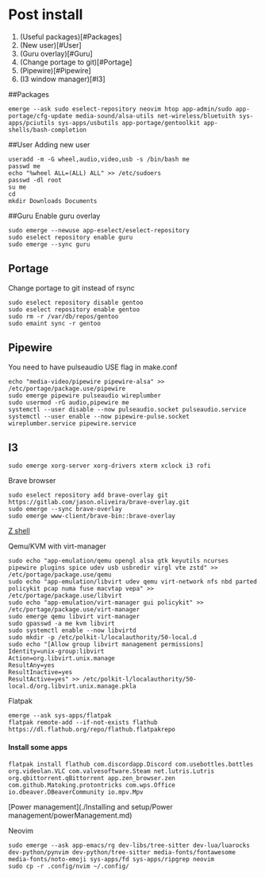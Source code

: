 # Post install

1. (Useful packages)[#Packages]
2. (New user)[#User]
3. (Guru overlay)[#Guru]
4. (Change portage to git)[#Portage]
5. (Pipewire)[#Pipewire]
6. (I3 window manager)[#I3]

##Packages 
```
emerge --ask sudo eselect-repository neovim htop app-admin/sudo app-portage/cfg-update media-sound/alsa-utils net-wireless/bluetuith sys-apps/pciutils sys-apps/usbutils app-portage/gentoolkit app-shells/bash-completion
```

##User
Adding new user
```
useradd -m -G wheel,audio,video,usb -s /bin/bash me
passwd me
echo "%wheel ALL=(ALL) ALL" >> /etc/sudoers
passwd -dl root
su me
cd 
mkdir Downloads Documents 
```

##Guru
Enable guru overlay
```
sudo emerge --newuse app-eselect/eselect-repository
sudo eselect repository enable guru
sudo emerge --sync guru
```

## Portage
Change portage to git instead of rsync
```
sudo eselect repository disable gentoo
sudo eselect repository enable gentoo
sudo rm -r /var/db/repos/gentoo
sudo emaint sync -r gentoo
```

## Pipewire

You need to have pulseaudio USE flag in make.conf
```
echo "media-video/pipewire pipewire-alsa" >> /etc/portage/package.use/pipewire
sudo emerge pipewire pulseaudio wireplumber
sudo usermod -rG audio,pipewire me
systemctl --user disable --now pulseaudio.socket pulseaudio.service
systemctl --user enable --now pipewire-pulse.socket wireplumber.service pipewire.service
```

## I3

```
sudo emerge xorg-server xorg-drivers xterm xclock i3 rofi 
```

Brave browser
```
sudo eselect repository add brave-overlay git https://gitlab.com/jason.oliveira/brave-overlay.git
sudo emerge --sync brave-overlay
sudo emerge www-client/brave-bin::brave-overlay
```

[Z shell](./zsh/zsh.md)

Qemu/KVM with virt-manager
```
sudo echo "app-emulation/qemu opengl alsa gtk keyutils ncurses pipewire plugins spice udev usb usbredir virgl vte zstd" >> /etc/portage/package.use/qemu
sudo echo "app-emulation/libvirt udev qemu virt-network nfs nbd parted policykit pcap numa fuse macvtap vepa" >> /etc/portage/package.use/libvirt
sudo echo "app-emulation/virt-manager gui policykit" >> /etc/portage/package.use/virt-manager
sudo emerge qemu libvirt virt-manager
sudo gpasswd -a me kvm libvirt
sudo systemctl enable --now libvirtd
sudo mkdir -p /etc/polkit-l/localauthority/50-local.d
sudo echo "[Allow group libvirt management permissions]
Identity=unix-group:libvirt
Action=org.libvirt.unix.manage
ResultAny=yes
ResultInactive=yes
ResultActive=yes" >> /etc/polkit-l/localauthority/50-local.d/org.libvirt.unix.manage.pkla
```

Flatpak
```
emerge --ask sys-apps/flatpak
flatpak remote-add --if-not-exists flathub https://dl.flathub.org/repo/flathub.flatpakrepo
```
#### Install some apps
```
flatpak install flathub com.discordapp.Discord com.usebottles.bottles org.videolan.VLC com.valvesoftware.Steam net.lutris.Lutris org.qbittorrent.qBittorrent app.zen_browser.zen com.github.Matoking.protontricks com.wps.Office io.dbeaver.DBeaverCommunity io.mpv.Mpv
```

[Power management](./Installing and setup/Power management/powerManagement.md)

Neovim
```
sudo emerge --ask app-emacs/rg dev-libs/tree-sitter dev-lua/luarocks dev-python/pynvim dev-python/tree-sitter media-fonts/fontawesome media-fonts/noto-emoji sys-apps/fd sys-apps/ripgrep neovim
sudo cp -r .config/nvim ~/.config/
```
